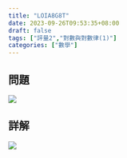```yaml
---
title: "LOIA8G8T"
date: 2023-09-26T09:53:35+08:00
draft: false
tags: ["評量2","對數與對數律(1)"]
categories: ["數學"]
---
```

<!--more-->

## 問題
<img src="/posts/solution/LOIA8G8T-q.png">

## 詳解
<img src="/posts/solution/LOIA8G8T-sol.png">
